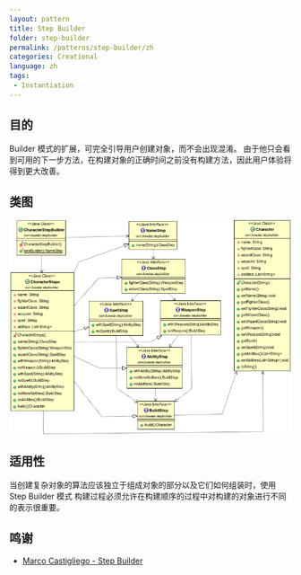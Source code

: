 ```yaml
---
layout: pattern
title: Step Builder
folder: step-builder
permalink: /patterns/step-builder/zh
categories: Creational
language: zh
tags:
 - Instantiation
---
```


## 目的
Builder 模式的扩展，可完全引导用户创建对象，而不会出现混淆。
由于他只会看到可用的下一步方法，在构建对象的正确时间之前没有构建方法，因此用户体验将得到更大改善。
## 类图
![alt text](./etc/step-builder.png "Step Builder")

## 适用性
当创建复杂对象的算法应该独立于组成对象的部分以及它们如何组装时，使用 Step Builder 模式
构建过程必须允许在构建顺序的过程中对构建的对象进行不同的表示很重要。
## 鸣谢

* [Marco Castigliego - Step Builder](http://rdafbn.blogspot.co.uk/2012/07/step-builder-pattern_28.html)
